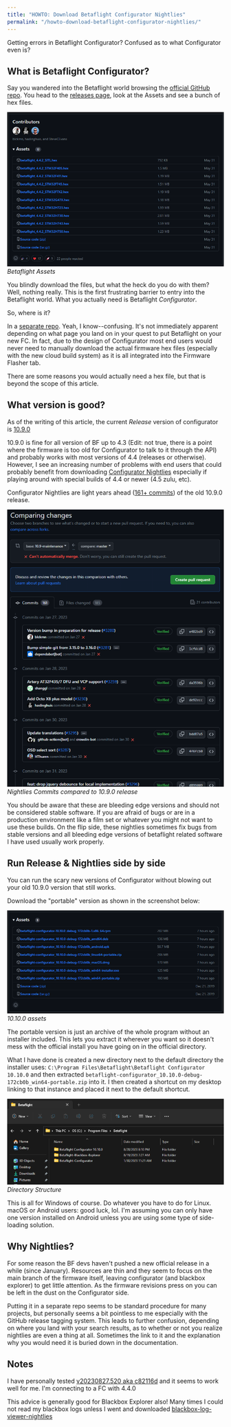 ```yaml
---
title: "HOWTO: Download Betaflight Configurator Nightlies"
permalink: "/howto-download-betaflight-configurator-nightlies/"
---
```

Getting errors in Betaflight Configurator? Confused as to what Configurator even is?

## What is Betaflight Configurator?

Say you wandered into the Betaflight world browsing the [official GitHub repo](https://github.com/betaflight/betaflight). You head to the [releases page](https://github.com/betaflight/betaflight/releases), look at the Assets and see a bunch of hex files.

![assets](/assets/images/Screenshot%202023-08-31%20102654.png)
*Betaflight Assets*

You blindly download the files, but what the heck do you do with them? Well, nothing really. This is the first frustrating barrier to entry into the Betaflight world. What you actually need is Betaflight *Configurator*.

So, where is it?

In a [separate repo](https://github.com/betaflight/betaflight-configurator). Yeah, I know--confusing. It's not immediately apparent depending on what page you land on in your quest to put Betaflight on your new FC. In fact, due to the design of Configurator most end users would never need to manually download the actual firmware hex files (especially with the new cloud build system) as it is all integrated into the Firmware Flasher tab.

There are some reasons you would actually need a hex file, but that is beyond the scope of this article.

## What version is good?

As of the writing of this article, the current *Release* version of configurator is [10.9.0](https://github.com/betaflight/betaflight-configurator/releases/tag/10.9.0)

10.9.0 is fine for all version of BF up to 4.3 (Edit: not true, there is a point where the firmware is too old for Configurator to talk to it through the API) and probably works with most versions of 4.4 (releases or otherwise). However, I see an increasing number of problems with end users that could probably benefit from downloading [Configurator Nightlies](https://github.com/betaflight/betaflight-configurator-nightlies) especially if playing around with special builds of 4.4 or newer (4.5 zulu, etc).

Configurator Nightlies are light years ahead ([161+ commits](https://github.com/betaflight/betaflight-configurator/compare/10.9-maintenance...master)) of the old 10.9.0 release.

![commits](</assets/images/Screenshot 2023-08-31 105708.png>)
*Nightlies Commits compared to 10.9.0 release*

You should be aware that these are bleeding edge versions and should not be considered stable software. If you are afraid of bugs or are in a production environment like a film set or whatever you might not want to use these builds. On the flip side, these nightlies sometimes fix bugs from stable versions and all bleeding edge versions of betaflight related software I have used usually work properly.

## Run Release & Nightlies side by side

You can run the scary new versions of Configurator without blowing out your old 10.9.0 version that still works.

Download the "portable" version as shown in the screenshot below:

![10.10.0 assets](</assets/images/Screenshot 2023-08-31 105951.png>)
*10.10.0 assets*

The portable version is just an archive of the whole program without an installer included. This lets you extract it wherever you want so it doesn't mess with the official install you have going on in the official directory.

What I have done is created a new directory next to the default directory the installer uses: `C:\Program Files\Betaflight\Betaflight Configurator 10.10.0` and then extracted `betaflight-configurator_10.10.0-debug-172cb0b_win64-portable.zip` into it. I then created a shortcut on my desktop linking to that instance and placed it next to the default shortcut.

![directory structure](</assets/images/Screenshot 2023-08-31 111109.png>)
*Directory Structure*

This is all for Windows of course. Do whatever you have to do for Linux. macOS or Android users: good luck, lol. I'm assuming you can only have one version installed on Android unless you are using some type of side-loading solution.

## Why Nightlies?

For some reason the BF devs haven't pushed a new official release in a while (since January). Resources are thin and they seem to focus on the main branch of the firmware itself, leaving configurator (and blackbox explorer) to get little attention. As the firmware revisions press on you can be left in the dust on the Configurator side.

Putting it in a separate repo seems to be standard procedure for many projects, but personally seems a bit pointless to me especially with the GitHub release tagging system. This leads to further confusion, depending on where you land with your search results, as to whether or not you realize nightlies are even a thing at all. Sometimes the link to it and the explanation why you would need it is buried down in the documentation.

## Notes

I have personally tested [v20230827.520 aka c82116d](https://github.com/betaflight/betaflight-configurator-nightlies/releases/tag/v20230827.520) and it seems to work well for me. I'm connecting to a FC with 4.4.0

This advice is generally good for Blackbox Explorer also! Many times I could not read my blackbox logs unless I went and downloaded [blackbox-log-viewer-nightlies](https://github.com/betaflight/blackbox-log-viewer-nightlies)
